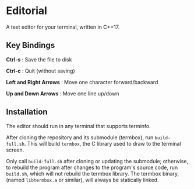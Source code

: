 # Editorial

A text editor for your terminal, written in C++17.

## Key Bindings

**Ctrl-s** : Save the file to disk

**Ctrl-c** : Quit (without saving)

**Left and Right Arrows** : Move one character forward/backward

**Up and Down Arrows** : Move one line up/down

## Installation

The editor should run in any terminal that supports terminfo.

After cloning the repository and its submodule (termbox), run `build-full.sh`.
This will build `termbox`, the C library used to draw to the terminal screen.

Only call `build-full.sh` after cloning or updating the submodule; otherwise,
to rebuild the program after changes to the program's source code, run
`build.sh`, which will not rebuild the termbox library. The termbox binary,
(named `libtermbox.a` or similar), will always be statically linked.